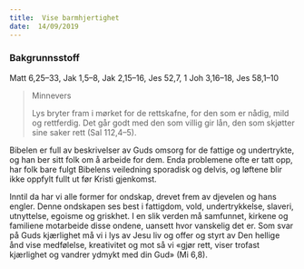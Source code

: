 ```yaml
---
title:  Vise barmhjertighet
date:  14/09/2019
---
```


### Bakgrunnsstoff
Matt 6,25–33, Jak 1,5–8, Jak 2,15–16, Jes 52,7, 1 Joh 3,16–18, Jes 58,1–10

> <p>Minnevers</p>
> Lys bryter fram i mørket for de rettskafne, for den som er nådig, mild og rettferdig. Det går godt med den som villig gir lån, den som skjøtter sine saker rett (Sal 112,4–5).

Bibelen er full av beskrivelser av Guds omsorg for de fattige og undertrykte, og han ber sitt folk om å arbeide for dem. Enda problemene ofte er tatt opp, har folk bare fulgt Bibelens veiledning sporadisk og delvis, og løftene blir ikke oppfylt fullt ut før Kristi gjenkomst.

Inntil da har vi alle former for ondskap, drevet frem av djevelen og hans engler. Denne ondskapen ses best i fattigdom, vold, undertrykkelse, slaveri, utnyttelse, egoisme og griskhet. I en slik verden må samfunnet, kirkene og familiene motarbeide disse ondene, uansett hvor vanskelig det er. Som svar på Guds kjærlighet må vi i lys av Jesu liv og offer og styrt av Den hellige ånd vise medfølelse, kreativitet og mot så vi «gjør rett, viser trofast kjærlighet og vandrer ydmykt med din Gud» (Mi 6,8).